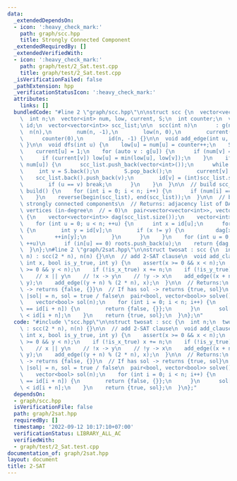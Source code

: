 ```yaml
---
data:
  _extendedDependsOn:
  - icon: ':heavy_check_mark:'
    path: graph/scc.hpp
    title: Strongly Connected Component
  _extendedRequiredBy: []
  _extendedVerifiedWith:
  - icon: ':heavy_check_mark:'
    path: graph/test/2_Sat.test.cpp
    title: graph/test/2_Sat.test.cpp
  _isVerificationFailed: false
  _pathExtension: hpp
  _verificationStatusIcon: ':heavy_check_mark:'
  attributes:
    links: []
  bundledCode: "#line 2 \"graph/scc.hpp\"\n\nstruct scc {\n  vector<vector<int>> g;\n\
    \  int n;\n  vector<int> num, low, current, S;\n  int counter;\n  vector<int>\
    \ id;\n  vector<vector<int>> scc_list;\n\n  scc(int n)\n      : g(n),\n      \
    \  n(n),\n        num(n, -1),\n        low(n, 0),\n        current(n, 0),\n  \
    \      counter(0),\n        id(n, -1) {}\n\n  void add_edge(int u, int v) { g[u].push_back(v);\
    \ }\n\n  void dfs(int u) {\n    low[u] = num[u] = counter++;\n    S.push_back(u);\n\
    \    current[u] = 1;\n    for (auto v : g[u]) {\n      if (num[v] == -1) dfs(v);\n\
    \      if (current[v]) low[u] = min(low[u], low[v]);\n    }\n    if (low[u] ==\
    \ num[u]) {\n      scc_list.push_back(vector<int>());\n      while (1) {\n   \
    \     int v = S.back();\n        S.pop_back();\n        current[v] = 0;\n    \
    \    scc_list.back().push_back(v);\n        id[v] = (int)scc_list.size() - 1;\n\
    \        if (u == v) break;\n      }\n    }\n  }\n\n  // build scc_list\n  void\
    \ build() {\n    for (int i = 0; i < n; i++) {\n      if (num[i] == -1) dfs(i);\n\
    \    }\n    reverse(begin(scc_list), end(scc_list));\n  }\n\n  // build DAG of\
    \ strongly connected components\n  // Returns: adjacency list of DAG, and root\
    \ vertices (in-degree\n  // = 0)\n  pair<vector<vector<int>>, vector<int>> condense()\
    \ {\n    vector<vector<int>> dag(scc_list.size());\n    vector<int> roots, in(scc_list.size());\n\
    \    for (int u = 0; u < n; ++u) {\n      int x = id[u];\n      for (int v : g[u])\
    \ {\n        int y = id[v];\n        if (x != y) {\n          dag[x].push_back(y);\n\
    \          ++in[y];\n        }\n      }\n    }\n    for (int u = 0; u < (int)dag.size();\
    \ ++u)\n      if (in[u] == 0) roots.push_back(u);\n    return {dag, roots};\n\
    \  }\n};\n#line 2 \"graph/2sat.hpp\"\n\nstruct twosat : scc {\n  int n;\n  twosat(int\
    \ n) : scc(2 * n), n(n) {}\n\n  // add 2-SAT clause\n  void add_clause(bool is_x_true,\
    \ int x, bool is_y_true, int y) {\n    assert(x >= 0 && x < n);\n    assert(y\
    \ >= 0 && y < n);\n    if (!is_x_true) x += n;\n    if (!is_y_true) y += n;\n\
    \    // x || y\n    // !x -> y\n    // !y -> x\n    add_edge((x + n) % (2 * n),\
    \ y);\n    add_edge((y + n) % (2 * n), x);\n  }\n\n  // Returns:\n  // If no sol\
    \ -> returns {false, {}}\n  // If has sol -> returns {true, sol}\n  //    where\
    \ |sol| = n, sol = true / false\n  pair<bool, vector<bool>> solve() {\n    build();\n\
    \    vector<bool> sol(n);\n    for (int i = 0; i < n; i++) {\n      if (id[i]\
    \ == id[i + n]) {\n        return {false, {}};\n      }\n      sol[i] = id[i]\
    \ < id[i + n];\n    }\n    return {true, sol};\n  }\n};\n"
  code: "#include \"scc.hpp\"\n\nstruct twosat : scc {\n  int n;\n  twosat(int n)\
    \ : scc(2 * n), n(n) {}\n\n  // add 2-SAT clause\n  void add_clause(bool is_x_true,\
    \ int x, bool is_y_true, int y) {\n    assert(x >= 0 && x < n);\n    assert(y\
    \ >= 0 && y < n);\n    if (!is_x_true) x += n;\n    if (!is_y_true) y += n;\n\
    \    // x || y\n    // !x -> y\n    // !y -> x\n    add_edge((x + n) % (2 * n),\
    \ y);\n    add_edge((y + n) % (2 * n), x);\n  }\n\n  // Returns:\n  // If no sol\
    \ -> returns {false, {}}\n  // If has sol -> returns {true, sol}\n  //    where\
    \ |sol| = n, sol = true / false\n  pair<bool, vector<bool>> solve() {\n    build();\n\
    \    vector<bool> sol(n);\n    for (int i = 0; i < n; i++) {\n      if (id[i]\
    \ == id[i + n]) {\n        return {false, {}};\n      }\n      sol[i] = id[i]\
    \ < id[i + n];\n    }\n    return {true, sol};\n  }\n};"
  dependsOn:
  - graph/scc.hpp
  isVerificationFile: false
  path: graph/2sat.hpp
  requiredBy: []
  timestamp: '2022-09-12 10:17:10+07:00'
  verificationStatus: LIBRARY_ALL_AC
  verifiedWith:
  - graph/test/2_Sat.test.cpp
documentation_of: graph/2sat.hpp
layout: document
title: 2-SAT
---
```

